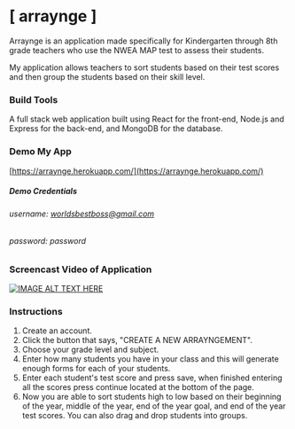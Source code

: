 # [ arraynge ]

Arraynge is an application made specifically for Kindergarten through 8th grade teachers who use the NWEA MAP test to assess their students. 

My application allows teachers to sort students based on their test scores and then group the students based on their skill level. 

### Build Tools
A full stack web application built using React for the front-end, Node.js and Express for the back-end, and MongoDB for the database.

### Demo My App
[https://arraynge.herokuapp.com/](https://arraynge.herokuapp.com/)

##### Demo Credentials
###### username: worldsbestboss@gmail.com
###### password: password


### Screencast Video of Application
[![IMAGE ALT TEXT HERE](http://img.youtube.com/vi/HxMxtn4BxFM/0.jpg)](https://www.youtube.com/watch?v=HxMxtn4BxFM&feature=youtu.be)

### Instructions
1. Create an account.
2. Click the button that says, "CREATE A NEW ARRAYNGEMENT".
3. Choose your grade level and subject.
4. Enter how many students you have in your class and this will generate enough forms for each of your students. 
5. Enter each student's test score and press save, when finished entering all the scores press continue located at the bottom of the page. 
6. Now you are able to sort students high to low based on their beginning of the year, middle of the year, end of the year goal, and end of the year test scores. You can also drag and drop students into groups. 



<!-- ### Back Story
 I am currently working as a Kindergarten teacher, in Austin, Texas, and have been for the past 4 years. I teach my students in a small group, rotation style environment, which just means I divide up my class into 3 or 4 groups based on their skill level and then rotate through groups until I have met with each group. I do this for both reading and math, which allows me to meet with each student every day and to target my instruction based on skill level. 

 My problem, that I solved with this app, was that the only way, or the fastest way, I could make my leveled groups was to first, physically hand write out a list of all my students and their test scores. Then I had to write out another list of all my students and their test scores from high to low. Then finally write out another list where I actually form my groups.

This was some thing I would have to do three times per year for both math and reading and it would usually take about an hour to analyze and group students based on this data.  -->


